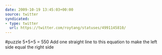 ```yaml
---
date: 2009-10-19 13:45:03+00:00
source: twitter
syndicated:
- type: twitter
  url: https://twitter.com/roytang/statuses/4991145810/
---
```


#puzzle 5+5+5 = 550 Add one straight line to this equation to make the left side equal the right side